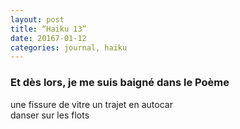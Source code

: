 ```yaml
---
layout: post
title: “Haiku 13”
date: 20167-01-12 
categories: journal, haiku 
---
```

### Et dès lors, je me suis baigné dans le Poème   


une fissure de vitre 
un trajet en autocar  
danser sur les flots


